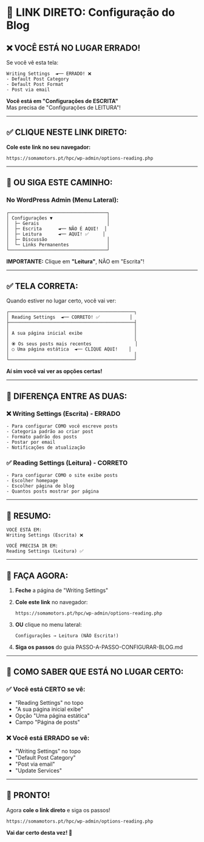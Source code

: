 # 🎯 LINK DIRETO: Configuração do Blog

## ❌ VOCÊ ESTÁ NO LUGAR ERRADO!

Se você vê esta tela:

```
Writing Settings  ◄── ERRADO! ❌
- Default Post Category
- Default Post Format
- Post via email
```

**Você está em "Configurações de ESCRITA"**  
Mas precisa de "Configurações de LEITURA"!

---

## ✅ CLIQUE NESTE LINK DIRETO:

**Cole este link no seu navegador:**

```
https://somamotors.pt/hpc/wp-admin/options-reading.php
```

---

## 🎯 OU SIGA ESTE CAMINHO:

### No WordPress Admin (Menu Lateral):

```
┌────────────────────────────────────┐
│ Configurações ▼                    │
│  ├─ Gerais                         │
│  ├─ Escrita      ◄── NÃO É AQUI!  │
│  ├─ Leitura      ◄── AQUI! ✅     │
│  ├─ Discussão                      │
│  └─ Links Permanentes              │
└────────────────────────────────────┘
```

**IMPORTANTE:** Clique em **"Leitura"**, NÃO em "Escrita"!

---

## ✅ TELA CORRETA:

Quando estiver no lugar certo, você vai ver:

```
┌──────────────────────────────────────────────┐
│ Reading Settings  ◄── CORRETO! ✅           │
├──────────────────────────────────────────────┤
│                                              │
│ A sua página inicial exibe                   │
│                                              │
│ ⦿ Os seus posts mais recentes                │
│ ○ Uma página estática  ◄── CLIQUE AQUI!    │
│                                              │
└──────────────────────────────────────────────┘
```

**Aí sim você vai ver as opções certas!**

---

## 🔄 DIFERENÇA ENTRE AS DUAS:

### ❌ Writing Settings (Escrita) - ERRADO
```
- Para configurar COMO você escreve posts
- Categoria padrão ao criar post
- Formato padrão dos posts
- Postar por email
- Notificações de atualização
```

### ✅ Reading Settings (Leitura) - CORRETO
```
- Para configurar COMO o site exibe posts
- Escolher homepage
- Escolher página de blog
- Quantos posts mostrar por página
```

---

## 🎯 RESUMO:

```
VOCÊ ESTÁ EM:
Writing Settings (Escrita) ❌

VOCÊ PRECISA IR EM:
Reading Settings (Leitura) ✅
```

---

## 🚀 FAÇA AGORA:

1. **Feche** a página de "Writing Settings"

2. **Cole este link** no navegador:
   ```
   https://somamotors.pt/hpc/wp-admin/options-reading.php
   ```

3. **OU** clique no menu lateral:
   ```
   Configurações → Leitura (NÃO Escrita!)
   ```

4. **Siga os passos** do guia PASSO-A-PASSO-CONFIGURAR-BLOG.md

---

## 📸 COMO SABER QUE ESTÁ NO LUGAR CERTO:

### ✅ Você está CERTO se vê:
- "Reading Settings" no topo
- "A sua página inicial exibe"
- Opção "Uma página estática"
- Campo "Página de posts"

### ❌ Você está ERRADO se vê:
- "Writing Settings" no topo
- "Default Post Category"
- "Post via email"
- "Update Services"

---

## 🎊 PRONTO!

Agora **cole o link direto** e siga os passos!

```
https://somamotors.pt/hpc/wp-admin/options-reading.php
```

**Vai dar certo desta vez! 🚀**

